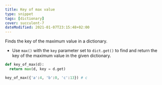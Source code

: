 ```yaml
---
title: Key of max value
type: snippet
tags: [dictionary]
cover: succulent-7
dateModified: 2021-01-07T23:15:48+02:00
---
```


Finds the key of the maximum value in a dictionary.

- Use `max()` with the `key` parameter set to `dict.get()` to find and return the key of the maximum value in the given dictionary.

```py
def key_of_max(d):
  return max(d, key = d.get)
```

```py
key_of_max({'a':4, 'b':0, 'c':13}) # c
```

